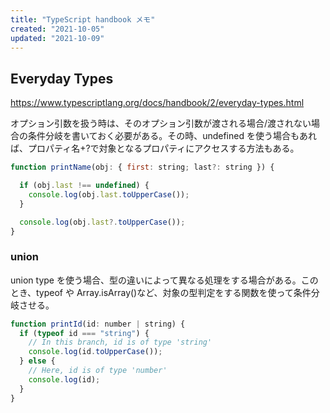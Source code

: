 ```yaml
---
title: "TypeScript handbook メモ"
created: "2021-10-05"
updated: "2021-10-09"
---
```


## Everyday Types

<https://www.typescriptlang.org/docs/handbook/2/everyday-types.html>

オプション引数を扱う時は、そのオプション引数が渡される場合/渡されない場合の条件分岐を書いておく必要がある。その時、undefined を使う場合もあれば、プロパティ名+?で対象となるプロパティにアクセスする方法もある。

```JavaScript
function printName(obj: { first: string; last?: string }) {

  if (obj.last !== undefined) {
    console.log(obj.last.toUpperCase());
  }

  console.log(obj.last?.toUpperCase());
}
```

### union

union type を使う場合、型の違いによって異なる処理をする場合がある。このとき、typeof や Array.isArray()など、対象の型判定をする関数を使って条件分岐させる。

```JavaScript
function printId(id: number | string) {
  if (typeof id === "string") {
    // In this branch, id is of type 'string'
    console.log(id.toUpperCase());
  } else {
    // Here, id is of type 'number'
    console.log(id);
  }
}
```
